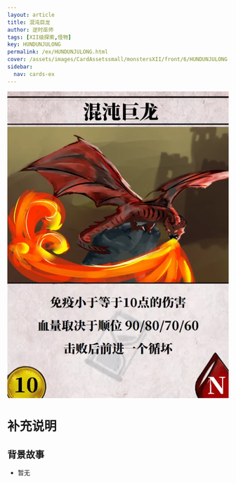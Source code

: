 ```yaml
---
layout: article
title: 混沌巨龙
author: 逆时巫师
tags: [XII级探索,怪物]
key: HUNDUNJULONG
permalink: /ex/HUNDUNJULONG.html
cover: /assets/images/CardAssetssmall/monstersXII/front/6/HUNDUNJULONG.webp
sidebar:
  nav: cards-ex
---
```

![](/assets/images/CardAssets/monstersXII/front/6/HUNDUNJULONG.webp)

# 补充说明



## 背景故事
* 暂无